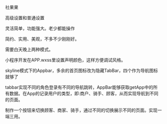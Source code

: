 社果果

高级设置和普通设置

灵活简单，功能强大。老少都能操作

简约、实用、美观，不多不少刚刚好。

需要白天晚上两种模式。

小程序开发在APP.wxss里设置声明颜色，这样方便调试风格。

skyline模式下的Appbar，多余的首页图标改为隐藏TabBar，四个作为导航图标就够了

tabbar实现不同的角色登录有不同的导航跳转，AppBar能够获取getApp中的所有数据。在App的记录用户的类型，即:商户、骑手、顾客，从而实现导航到不同的页面。

制作一个按钮来切换顾客、商家、骑手，通过不同的切换展示不同的页面。实现一端三用。